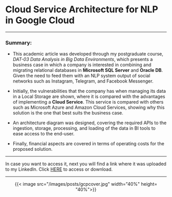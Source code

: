 # Cloud Service Architecture for NLP in Google Cloud




---

### Summary:

- This academic article was developed through my postgraduate course, <i>DAT-03 Data Analysis in Big Data Environments</i>, which presents a business case in which a company is interested in combining and migrating relational databases in <b>Microsoft SQL Server</b> and <b>Oracle DB</b>. Given the need to feed them with an NLP system output of social networks such as Instagram, Telegram, and Facebook Messenger.

- Initially, the vulnerabilities that the company has when managing its data in a Local Storage are shown, where it is compared with the advantages of implementing a <b>Cloud Service</b>. This service is compared with others such as Microsoft Azure and Amazon Cloud Services, showing why this solution is the one that best suits the business case.

- An architecture diagram was designed, covering the required APIs to the ingestion, storage, processing, and loading of the data in BI tools to ease access to the end-user.

- Finally, financial aspects are covered in terms of operating costs for the proposed solution.

---

In case you want to access it, next you will find a link where it was uploaded to my LinkedIn. Click <a href="https://www.linkedin.com/in/robguilarr/overlay/1635470662045/single-media-viewer/">HERE</a> to access or download.

---

<p align=center>
    {{< image src="/images/posts/gcpcover.jpg" width="40%" height= "40%">}}
</p>


